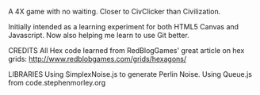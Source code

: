 A 4X game with no waiting. Closer to CivClicker than Civilization.

Initially intended as a learning experiment for both HTML5 Canvas and Javascript.
Now also helping me learn to use Git better.

CREDITS
All Hex code learned from RedBlogGames' great article on hex grids:
http://www.redblobgames.com/grids/hexagons/

LIBRARIES
Using SimplexNoise.js to generate Perlin Noise.
Using Queue.js from code.stephenmorley.org

